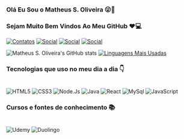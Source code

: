 ### Olá Eu Sou o Matheus S. Oliveira 😜🤘
### Sejam Muito Bem Vindos Ao Meu GitHub ❤️💻


[![Contatos](https://img.shields.io/badge/Facebook-1877F2?style=for-the-badge&logo=facebook&logoColor=white)](https://www.facebook.com/people/Matheus-Oliveira/100005086082994/)
[![Social](https://img.shields.io/badge/Instagram-E4405F?style=for-the-badge&logo=instagram&logoColor=white)](https://www.instagram.com/matheus_ink_tattoo/)
[![Social](https://img.shields.io/badge/GitHub-100000?style=for-the-badge&logo=github&logoColor=white)](https://github.com/1DevMatheus)
[![Social](https://img.shields.io/badge/LinkedIn-0077B5?style=for-the-badge&logo=linkedin&logoColor=white)](https://www.linkedin.com/in/matheus-da-silva-aba405171/?original_referer=)

![Matheus S. Oliveira's GitHub stats](https://github-readme-stats.vercel.app/api?username=1DevMatheus&show_icons=true&theme=radical)
[![Linguagens Mais Usadas](https://github-readme-stats.vercel.app/api/top-langs/?username=1DevMatheus&layout=compact)](https://github.com/anuraghazra/github-readme-stats)


### Tecnologias que uso no meu dia a dia 👇

<div style="display: inline_block"></br>
<img align="center" alt="HTML5" src="https://img.shields.io/badge/HTML-239120?style=for-the-badge&logo=html5&logoColor=white" />
<img align="center" alt="CSS3" src="https://img.shields.io/badge/CSS-239120?&style=for-the-badge&logo=css3&logoColor=white"/>
<img align="center" alt="Node.Js" src="https://img.shields.io/badge/Node.js-43853D?style=for-the-badge&logo=node.js&logoColor=white"/>
<img align="center" alt="Java" src="https://img.shields.io/badge/Java-ED8B00?style=for-the-badge&logo=java&logoColor=white"/>
<img align="center" alt="React" src="https://img.shields.io/badge/React-20232A?style=for-the-badge&logo=react&logoColor=61DAFB"/>
<img align="center" alt="MySql" src="https://img.shields.io/badge/MySQL-00000F?style=for-the-badge&logo=mysql&logoColor=white"/>
<img align="center" alt="JavaScript" src="https://img.shields.io/badge/JavaScript-F7DF1E?style=for-the-badge&logo=javascript&logoColor=black"/>
</div>

### Cursos e fontes de conhecimento 📚
<div style="display: inline block"></br>
<img align="center" alt="Udemy" src="https://img.shields.io/badge/Udemy-EC5252?style=for-the-badge&logo=Udemy&logoColor=white"/>
<img align="center" alt="Duolingo" src="https://img.shields.io/badge/Duolingo-58CC02?style=for-the-badge&logo=Duolingo&logoColor=white"/>
<!--<img align="center" alt="Duolingo" src=""/>-->
</div>



<!--
**1DevMatheus/1DevMatheus** is a ✨ _special_ ✨ repository because its `README.md` (this file) appears on your GitHub profile.
Here are some ideas to get you started:



- 🔭 I’m currently working on ...
- 🌱 I’m currently learning ...
- 👯 I’m looking to collaborate on ...
- 🤔 I’m looking for help with ...
- 💬 Ask me about ...
- 📫 How to reach me: ...
- 😄 Pronouns: ...
- ⚡ Fun fact: ...
-->
